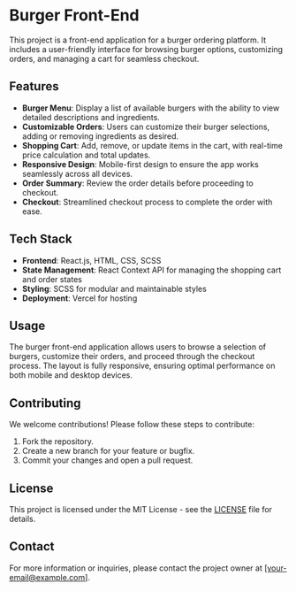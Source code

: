 # Burger Front-End

This project is a front-end application for a burger ordering platform. It includes a user-friendly interface for browsing burger options, customizing orders, and managing a cart for seamless checkout.

## Features

- **Burger Menu**: Display a list of available burgers with the ability to view detailed descriptions and ingredients.
- **Customizable Orders**: Users can customize their burger selections, adding or removing ingredients as desired.
- **Shopping Cart**: Add, remove, or update items in the cart, with real-time price calculation and total updates.
- **Responsive Design**: Mobile-first design to ensure the app works seamlessly across all devices.
- **Order Summary**: Review the order details before proceeding to checkout.
- **Checkout**: Streamlined checkout process to complete the order with ease.

## Tech Stack

- **Frontend**: React.js, HTML, CSS, SCSS
- **State Management**: React Context API for managing the shopping cart and order states
- **Styling**: SCSS for modular and maintainable styles
- **Deployment**: Vercel for hosting

## Usage

The burger front-end application allows users to browse a selection of burgers, customize their orders, and proceed through the checkout process. The layout is fully responsive, ensuring optimal performance on both mobile and desktop devices.

## Contributing

We welcome contributions! Please follow these steps to contribute:

1. Fork the repository.
2. Create a new branch for your feature or bugfix.
3. Commit your changes and open a pull request.

## License

This project is licensed under the MIT License - see the [LICENSE](LICENSE) file for details.

## Contact

For more information or inquiries, please contact the project owner at [your-email@example.com].
